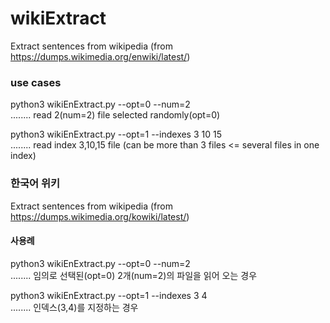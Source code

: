 # wikiExtract

Extract sentences from wikipedia (from https://dumps.wikimedia.org/enwiki/latest/)

### use cases
  python3 wikiEnExtract.py --opt=0 --num=2     
  ........ read 2(num=2) file selected randomly(opt=0) 

  python3 wikiEnExtract.py --opt=1 --indexes 3 10 15     
  ........ read index 3,10,15 file (can be more than 3 files <= several files in one index) 

### 한국어 위키
Extract sentences from wikipedia (from https://dumps.wikimedia.org/kowiki/latest/)

#### 사용례
  python3 wikiEnExtract.py --opt=0 --num=2   
  ........ 임의로 선택된(opt=0) 2개(num=2)의 파일을 읽어 오는 경우  

  python3 wikiEnExtract.py --opt=1 --indexes 3 4  
  ........ 인덱스(3,4)를 지정하는 경우
